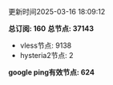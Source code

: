 更新时间2025-03-16 18:09:12

**总订阅: 160**
**总节点: 37143**
- vless节点: 9138
- hysteria2节点: 2

**google ping有效节点: 624**
